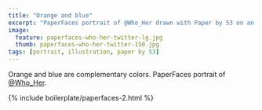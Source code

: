 ```yaml
---
title: "Orange and blue"
excerpt: "PaperFaces portrait of @Who_Her drawn with Paper by 53 on an iPad."
image: 
  feature: paperfaces-who-her-twitter-lg.jpg
  thumb: paperfaces-who-her-twitter-150.jpg
tags: [portrait, illustration, paper by 53]
---
```


Orange and blue are complementary colors. PaperFaces portrait of [@Who_Her](http://twitter.com/Who_Her).

{% include boilerplate/paperfaces-2.html %}